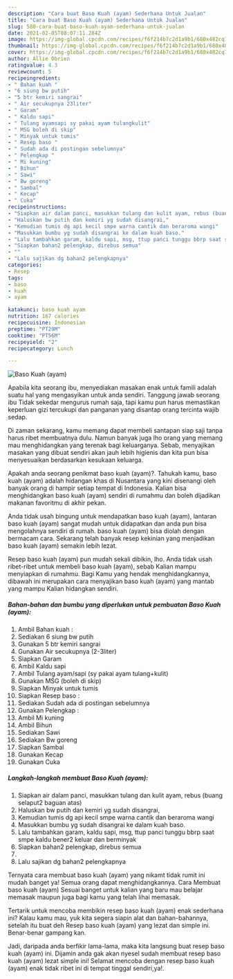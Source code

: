 ```yaml
---
description: "Cara buat Baso Kuah (ayam) Sederhana Untuk Jualan"
title: "Cara buat Baso Kuah (ayam) Sederhana Untuk Jualan"
slug: 588-cara-buat-baso-kuah-ayam-sederhana-untuk-jualan
date: 2021-02-05T08:07:11.284Z
image: https://img-global.cpcdn.com/recipes/f6f214b7c2d1a9b1/680x482cq70/baso-kuah-ayam-foto-resep-utama.jpg
thumbnail: https://img-global.cpcdn.com/recipes/f6f214b7c2d1a9b1/680x482cq70/baso-kuah-ayam-foto-resep-utama.jpg
cover: https://img-global.cpcdn.com/recipes/f6f214b7c2d1a9b1/680x482cq70/baso-kuah-ayam-foto-resep-utama.jpg
author: Allie Obrien
ratingvalue: 4.3
reviewcount: 5
recipeingredient:
- " Bahan kuah "
- "6 siung bw putih"
- "5 btr kemiri sangrai"
- " Air secukupnya 23liter"
- " Garam"
- " Kaldu sapi"
- " Tulang ayamsapi sy pakai ayam tulangkulit"
- " MSG boleh di skip"
- " Minyak untuk tumis"
- " Resep baso "
- " Sudah ada di postingan sebelumnya"
- " Pelengkap "
- " Mi kuning"
- " Bihun"
- " Sawi"
- " Bw goreng"
- " Sambal"
- " Kecap"
- " Cuka"
recipeinstructions:
- "Siapkan air dalam panci, masukkan tulang dan kulit ayam, rebus (buang selaput2 baguan atas)"
- "Haluskan bw putih dan kemiri yg sudah disangrai,"
- "Kemudian tumis dg api kecil smpe warna cantik dan beraroma wangi"
- "Masukkan bumbu yg sudah disangrai ke dalam kuah baso."
- "Lalu tambahkan garam, kaldu sapi, msg, ttup panci tunggu bbrp saat smpe kaldu bener2 keluar dan berminyak"
- "Siapkan bahan2 pelengkap, direbus semua"
- ""
- "Lalu sajikan dg bahan2 pelengkapnya"
categories:
- Resep
tags:
- baso
- kuah
- ayam

katakunci: baso kuah ayam 
nutrition: 167 calories
recipecuisine: Indonesian
preptime: "PT29M"
cooktime: "PT56M"
recipeyield: "2"
recipecategory: Lunch

---
```



![Baso Kuah (ayam)](https://img-global.cpcdn.com/recipes/f6f214b7c2d1a9b1/680x482cq70/baso-kuah-ayam-foto-resep-utama.jpg)

Apabila kita seorang ibu, menyediakan masakan enak untuk famili adalah suatu hal yang mengasyikan untuk anda sendiri. Tanggung jawab seorang ibu Tidak sekedar mengurus rumah saja, tapi kamu pun harus memastikan keperluan gizi tercukupi dan panganan yang disantap orang tercinta wajib sedap.

Di zaman  sekarang, kamu memang dapat membeli santapan siap saji tanpa harus ribet membuatnya dulu. Namun banyak juga lho orang yang memang mau menghidangkan yang terenak bagi keluarganya. Sebab, menyajikan masakan yang dibuat sendiri akan jauh lebih higienis dan kita pun bisa menyesuaikan berdasarkan kesukaan keluarga. 



Apakah anda seorang penikmat baso kuah (ayam)?. Tahukah kamu, baso kuah (ayam) adalah hidangan khas di Nusantara yang kini disenangi oleh banyak orang di hampir setiap tempat di Indonesia. Kalian bisa menghidangkan baso kuah (ayam) sendiri di rumahmu dan boleh dijadikan makanan favoritmu di akhir pekan.

Anda tidak usah bingung untuk mendapatkan baso kuah (ayam), lantaran baso kuah (ayam) sangat mudah untuk didapatkan dan anda pun bisa mengolahnya sendiri di rumah. baso kuah (ayam) bisa diolah dengan bermacam cara. Sekarang telah banyak resep kekinian yang menjadikan baso kuah (ayam) semakin lebih lezat.

Resep baso kuah (ayam) pun mudah sekali dibikin, lho. Anda tidak usah ribet-ribet untuk membeli baso kuah (ayam), sebab Kalian mampu menyiapkan di rumahmu. Bagi Kamu yang hendak menghidangkannya, dibawah ini merupakan cara menyajikan baso kuah (ayam) yang mantab yang mampu Kalian hidangkan sendiri.

<!--inarticleads1-->

##### Bahan-bahan dan bumbu yang diperlukan untuk pembuatan Baso Kuah (ayam):

1. Ambil  Bahan kuah :
1. Sediakan 6 siung bw putih
1. Gunakan 5 btr kemiri sangrai
1. Gunakan  Air secukupnya (2-3liter)
1. Siapkan  Garam
1. Ambil  Kaldu sapi
1. Ambil  Tulang ayam/sapi (sy pakai ayam tulang+kulit)
1. Gunakan  MSG (boleh di skip)
1. Siapkan  Minyak untuk tumis
1. Siapkan  Resep baso :
1. Sediakan  Sudah ada di postingan sebelumnya
1. Gunakan  Pelengkap :
1. Ambil  Mi kuning
1. Ambil  Bihun
1. Sediakan  Sawi
1. Sediakan  Bw goreng
1. Siapkan  Sambal
1. Gunakan  Kecap
1. Gunakan  Cuka




<!--inarticleads2-->

##### Langkah-langkah membuat Baso Kuah (ayam):

1. Siapkan air dalam panci, masukkan tulang dan kulit ayam, rebus (buang selaput2 baguan atas)
1. Haluskan bw putih dan kemiri yg sudah disangrai,
1. Kemudian tumis dg api kecil smpe warna cantik dan beraroma wangi
1. Masukkan bumbu yg sudah disangrai ke dalam kuah baso.
1. Lalu tambahkan garam, kaldu sapi, msg, ttup panci tunggu bbrp saat smpe kaldu bener2 keluar dan berminyak
1. Siapkan bahan2 pelengkap, direbus semua
1. 
1. Lalu sajikan dg bahan2 pelengkapnya




Ternyata cara membuat baso kuah (ayam) yang nikamt tidak rumit ini mudah banget ya! Semua orang dapat menghidangkannya. Cara Membuat baso kuah (ayam) Sesuai banget untuk kalian yang baru mau belajar memasak maupun juga bagi kamu yang telah lihai memasak.

Tertarik untuk mencoba membikin resep baso kuah (ayam) enak sederhana ini? Kalau kamu mau, yuk kita segera siapin alat dan bahan-bahannya, setelah itu buat deh Resep baso kuah (ayam) yang lezat dan simple ini. Benar-benar gampang kan. 

Jadi, daripada anda berfikir lama-lama, maka kita langsung buat resep baso kuah (ayam) ini. Dijamin anda gak akan nyesel sudah membuat resep baso kuah (ayam) lezat simple ini! Selamat mencoba dengan resep baso kuah (ayam) enak tidak ribet ini di tempat tinggal sendiri,ya!.

